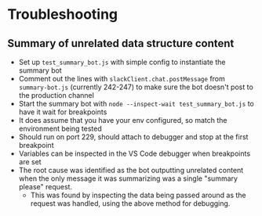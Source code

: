 # Troubleshooting

## Summary of unrelated data structure content

- Set up `test_summary_bot.js` with simple config to instantiate the summary bot
- Comment out the lines with `slackClient.chat.postMessage` from `summary-bot.js` (currently 242-247) to make sure the bot doesn't post to the production channel
- Start the summary bot with `node --inspect-wait test_summary_bot.js` to have it wait for breakpoints
- It does assume that you have your env configured, so match the environment being tested
- Should run on port 229, should attach to debugger and stop at the first breakpoint
- Variables can be inspected in the VS Code debugger when breakpoints are set
- The root cause was identified as the bot outputting unrelated content when the only message it was summarizing was a single "summary please" request.
    - This was found by inspecting the data being passed around as the request was handled, using the above method for debugging.
